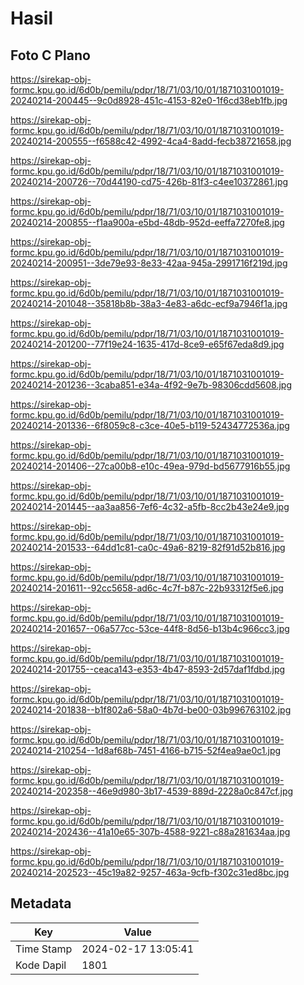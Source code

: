 # Hasil

## Foto C Plano

https://sirekap-obj-formc.kpu.go.id/6d0b/pemilu/pdpr/18/71/03/10/01/1871031001019-20240214-200445--9c0d8928-451c-4153-82e0-1f6cd38eb1fb.jpg

https://sirekap-obj-formc.kpu.go.id/6d0b/pemilu/pdpr/18/71/03/10/01/1871031001019-20240214-200555--f6588c42-4992-4ca4-8add-fecb38721658.jpg

https://sirekap-obj-formc.kpu.go.id/6d0b/pemilu/pdpr/18/71/03/10/01/1871031001019-20240214-200726--70d44190-cd75-426b-81f3-c4ee10372861.jpg

https://sirekap-obj-formc.kpu.go.id/6d0b/pemilu/pdpr/18/71/03/10/01/1871031001019-20240214-200855--f1aa900a-e5bd-48db-952d-eeffa7270fe8.jpg

https://sirekap-obj-formc.kpu.go.id/6d0b/pemilu/pdpr/18/71/03/10/01/1871031001019-20240214-200951--3de79e93-8e33-42aa-945a-2991716f219d.jpg

https://sirekap-obj-formc.kpu.go.id/6d0b/pemilu/pdpr/18/71/03/10/01/1871031001019-20240214-201048--35818b8b-38a3-4e83-a6dc-ecf9a7946f1a.jpg

https://sirekap-obj-formc.kpu.go.id/6d0b/pemilu/pdpr/18/71/03/10/01/1871031001019-20240214-201200--77f19e24-1635-417d-8ce9-e65f67eda8d9.jpg

https://sirekap-obj-formc.kpu.go.id/6d0b/pemilu/pdpr/18/71/03/10/01/1871031001019-20240214-201236--3caba851-e34a-4f92-9e7b-98306cdd5608.jpg

https://sirekap-obj-formc.kpu.go.id/6d0b/pemilu/pdpr/18/71/03/10/01/1871031001019-20240214-201336--6f8059c8-c3ce-40e5-b119-52434772536a.jpg

https://sirekap-obj-formc.kpu.go.id/6d0b/pemilu/pdpr/18/71/03/10/01/1871031001019-20240214-201406--27ca00b8-e10c-49ea-979d-bd5677916b55.jpg

https://sirekap-obj-formc.kpu.go.id/6d0b/pemilu/pdpr/18/71/03/10/01/1871031001019-20240214-201445--aa3aa856-7ef6-4c32-a5fb-8cc2b43e24e9.jpg

https://sirekap-obj-formc.kpu.go.id/6d0b/pemilu/pdpr/18/71/03/10/01/1871031001019-20240214-201533--64dd1c81-ca0c-49a6-8219-82f91d52b816.jpg

https://sirekap-obj-formc.kpu.go.id/6d0b/pemilu/pdpr/18/71/03/10/01/1871031001019-20240214-201611--92cc5658-ad6c-4c7f-b87c-22b93312f5e6.jpg

https://sirekap-obj-formc.kpu.go.id/6d0b/pemilu/pdpr/18/71/03/10/01/1871031001019-20240214-201657--06a577cc-53ce-44f8-8d56-b13b4c966cc3.jpg

https://sirekap-obj-formc.kpu.go.id/6d0b/pemilu/pdpr/18/71/03/10/01/1871031001019-20240214-201755--ceaca143-e353-4b47-8593-2d57daf1fdbd.jpg

https://sirekap-obj-formc.kpu.go.id/6d0b/pemilu/pdpr/18/71/03/10/01/1871031001019-20240214-201838--b1f802a6-58a0-4b7d-be00-03b996763102.jpg

https://sirekap-obj-formc.kpu.go.id/6d0b/pemilu/pdpr/18/71/03/10/01/1871031001019-20240214-210254--1d8af68b-7451-4166-b715-52f4ea9ae0c1.jpg

https://sirekap-obj-formc.kpu.go.id/6d0b/pemilu/pdpr/18/71/03/10/01/1871031001019-20240214-202358--46e9d980-3b17-4539-889d-2228a0c847cf.jpg

https://sirekap-obj-formc.kpu.go.id/6d0b/pemilu/pdpr/18/71/03/10/01/1871031001019-20240214-202436--41a10e65-307b-4588-9221-c88a281634aa.jpg

https://sirekap-obj-formc.kpu.go.id/6d0b/pemilu/pdpr/18/71/03/10/01/1871031001019-20240214-202523--45c19a82-9257-463a-9cfb-f302c31ed8bc.jpg


## Metadata

| Key        | Value               |
| ---------- | ------------------- |
| Time Stamp | 2024-02-17 13:05:41 |
| Kode Dapil | 1801                |



